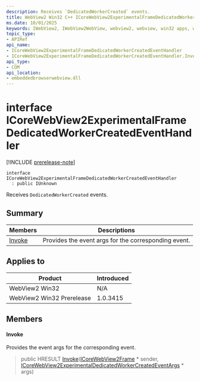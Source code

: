 ```yaml
---
description: Receives `DedicatedWorkerCreated` events.
title: WebView2 Win32 C++ ICoreWebView2ExperimentalFrameDedicatedWorkerCreatedEventHandler
ms.date: 10/01/2025
keywords: IWebView2, IWebView2WebView, webview2, webview, win32 apps, win32, edge, ICoreWebView2, ICoreWebView2Controller, browser control, edge html, ICoreWebView2ExperimentalFrameDedicatedWorkerCreatedEventHandler
topic_type: 
- APIRef
api_name:
- ICoreWebView2ExperimentalFrameDedicatedWorkerCreatedEventHandler
- ICoreWebView2ExperimentalFrameDedicatedWorkerCreatedEventHandler.Invoke
api_type:
- COM
api_location:
- embeddedbrowserwebview.dll
---
```


# interface ICoreWebView2ExperimentalFrameDedicatedWorkerCreatedEventHandler

[!INCLUDE [prerelease-note](../includes/prerelease-note.md)]

```
interface ICoreWebView2ExperimentalFrameDedicatedWorkerCreatedEventHandler
  : public IUnknown
```

Receives `DedicatedWorkerCreated` events.

## Summary

 Members                        | Descriptions
--------------------------------|---------------------------------------------
[Invoke](#invoke) | Provides the event args for the corresponding event.

## Applies to

Product                         | Introduced
--------------------------------|---------------------------------------------
WebView2 Win32            |    N/A
WebView2 Win32 Prerelease |    1.0.3415

## Members

#### Invoke

Provides the event args for the corresponding event.

> public HRESULT [Invoke](#invoke)([ICoreWebView2Frame](icorewebview2frame.md#icorewebview2frame) * sender, [ICoreWebView2ExperimentalDedicatedWorkerCreatedEventArgs](icorewebview2experimentaldedicatedworkercreatedeventargs.md#icorewebview2experimentaldedicatedworkercreatedeventargs) * args)

